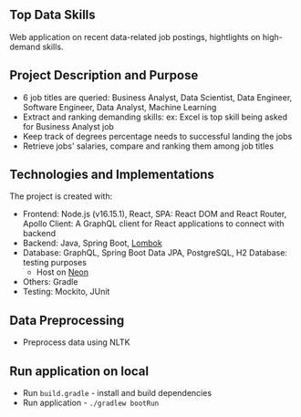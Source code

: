 ## Top Data Skills
Web application on recent data-related job postings, hightlights on high-demand skills.

## Project Description and Purpose
* 6 job titles are queried: Business Analyst, Data Scientist, Data Engineer, Software Engineer, Data Analyst, Machine Learning
* Extract and ranking demanding skills: ex: Excel is top skill being asked for Business Analyst job
* Keep track of degrees percentage needs to successful landing the jobs
* Retrieve jobs' salaries, compare and ranking them among job titles
  
## Technologies and Implementations
The project is created with:
* Frontend: Node.js (v16.15.1), React, SPA: React DOM and React Router, Apollo Client: A GraphQL client for React applications to connect with backend
* Backend: Java, Spring Boot, [Lombok](https://projectlombok.org/setup/gradle)
* Database: GraphQL, Spring Boot Data JPA, PostgreSQL, H2 Database: testing purposes
  - Host on [Neon](https://neon.tech/)
* Others: Gradle
* Testing: Mockito, JUnit

## Data Preprocessing
* Preprocess data using NLTK

## Run application on local
* Run ```build.gradle``` - install and build dependencies
* Run application - ```./gradlew bootRun```
